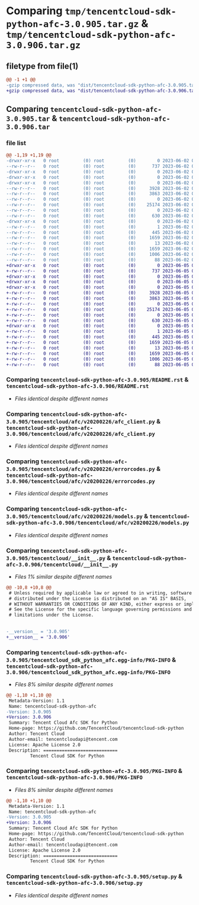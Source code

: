 # Comparing `tmp/tencentcloud-sdk-python-afc-3.0.905.tar.gz` & `tmp/tencentcloud-sdk-python-afc-3.0.906.tar.gz`

## filetype from file(1)

```diff
@@ -1 +1 @@
-gzip compressed data, was "dist/tencentcloud-sdk-python-afc-3.0.905.tar", last modified: Fri Jun  2 00:18:48 2023, max compression
+gzip compressed data, was "dist/tencentcloud-sdk-python-afc-3.0.906.tar", last modified: Mon Jun  5 00:25:28 2023, max compression
```

## Comparing `tencentcloud-sdk-python-afc-3.0.905.tar` & `tencentcloud-sdk-python-afc-3.0.906.tar`

### file list

```diff
@@ -1,19 +1,19 @@
-drwxr-xr-x   0 root         (0) root         (0)        0 2023-06-02 00:18:48.000000 tencentcloud-sdk-python-afc-3.0.905/
--rw-r--r--   0 root         (0) root         (0)      737 2023-06-02 00:18:48.000000 tencentcloud-sdk-python-afc-3.0.905/README.rst
-drwxr-xr-x   0 root         (0) root         (0)        0 2023-06-02 00:18:48.000000 tencentcloud-sdk-python-afc-3.0.905/tencentcloud/
-drwxr-xr-x   0 root         (0) root         (0)        0 2023-06-02 00:18:48.000000 tencentcloud-sdk-python-afc-3.0.905/tencentcloud/afc/
-drwxr-xr-x   0 root         (0) root         (0)        0 2023-06-02 00:18:48.000000 tencentcloud-sdk-python-afc-3.0.905/tencentcloud/afc/v20200226/
--rw-r--r--   0 root         (0) root         (0)     3928 2023-06-02 00:18:48.000000 tencentcloud-sdk-python-afc-3.0.905/tencentcloud/afc/v20200226/afc_client.py
--rw-r--r--   0 root         (0) root         (0)     3863 2023-06-02 00:18:48.000000 tencentcloud-sdk-python-afc-3.0.905/tencentcloud/afc/v20200226/errorcodes.py
--rw-r--r--   0 root         (0) root         (0)        0 2023-06-02 00:18:48.000000 tencentcloud-sdk-python-afc-3.0.905/tencentcloud/afc/v20200226/__init__.py
--rw-r--r--   0 root         (0) root         (0)    25174 2023-06-02 00:18:48.000000 tencentcloud-sdk-python-afc-3.0.905/tencentcloud/afc/v20200226/models.py
--rw-r--r--   0 root         (0) root         (0)        0 2023-06-02 00:18:48.000000 tencentcloud-sdk-python-afc-3.0.905/tencentcloud/afc/__init__.py
--rw-r--r--   0 root         (0) root         (0)      630 2023-06-02 00:18:48.000000 tencentcloud-sdk-python-afc-3.0.905/tencentcloud/__init__.py
-drwxr-xr-x   0 root         (0) root         (0)        0 2023-06-02 00:18:48.000000 tencentcloud-sdk-python-afc-3.0.905/tencentcloud_sdk_python_afc.egg-info/
--rw-r--r--   0 root         (0) root         (0)        1 2023-06-02 00:18:48.000000 tencentcloud-sdk-python-afc-3.0.905/tencentcloud_sdk_python_afc.egg-info/dependency_links.txt
--rw-r--r--   0 root         (0) root         (0)      445 2023-06-02 00:18:48.000000 tencentcloud-sdk-python-afc-3.0.905/tencentcloud_sdk_python_afc.egg-info/SOURCES.txt
--rw-r--r--   0 root         (0) root         (0)     1659 2023-06-02 00:18:48.000000 tencentcloud-sdk-python-afc-3.0.905/tencentcloud_sdk_python_afc.egg-info/PKG-INFO
--rw-r--r--   0 root         (0) root         (0)       13 2023-06-02 00:18:48.000000 tencentcloud-sdk-python-afc-3.0.905/tencentcloud_sdk_python_afc.egg-info/top_level.txt
--rw-r--r--   0 root         (0) root         (0)     1659 2023-06-02 00:18:48.000000 tencentcloud-sdk-python-afc-3.0.905/PKG-INFO
--rw-r--r--   0 root         (0) root         (0)     1006 2023-06-02 00:18:48.000000 tencentcloud-sdk-python-afc-3.0.905/setup.py
--rw-r--r--   0 root         (0) root         (0)       88 2023-06-02 00:18:48.000000 tencentcloud-sdk-python-afc-3.0.905/setup.cfg
+drwxr-xr-x   0 root         (0) root         (0)        0 2023-06-05 00:25:28.000000 tencentcloud-sdk-python-afc-3.0.906/
+-rw-r--r--   0 root         (0) root         (0)      737 2023-06-05 00:25:28.000000 tencentcloud-sdk-python-afc-3.0.906/README.rst
+drwxr-xr-x   0 root         (0) root         (0)        0 2023-06-05 00:25:28.000000 tencentcloud-sdk-python-afc-3.0.906/tencentcloud/
+drwxr-xr-x   0 root         (0) root         (0)        0 2023-06-05 00:25:28.000000 tencentcloud-sdk-python-afc-3.0.906/tencentcloud/afc/
+drwxr-xr-x   0 root         (0) root         (0)        0 2023-06-05 00:25:28.000000 tencentcloud-sdk-python-afc-3.0.906/tencentcloud/afc/v20200226/
+-rw-r--r--   0 root         (0) root         (0)     3928 2023-06-05 00:25:28.000000 tencentcloud-sdk-python-afc-3.0.906/tencentcloud/afc/v20200226/afc_client.py
+-rw-r--r--   0 root         (0) root         (0)     3863 2023-06-05 00:25:28.000000 tencentcloud-sdk-python-afc-3.0.906/tencentcloud/afc/v20200226/errorcodes.py
+-rw-r--r--   0 root         (0) root         (0)        0 2023-06-05 00:25:28.000000 tencentcloud-sdk-python-afc-3.0.906/tencentcloud/afc/v20200226/__init__.py
+-rw-r--r--   0 root         (0) root         (0)    25174 2023-06-05 00:25:28.000000 tencentcloud-sdk-python-afc-3.0.906/tencentcloud/afc/v20200226/models.py
+-rw-r--r--   0 root         (0) root         (0)        0 2023-06-05 00:25:28.000000 tencentcloud-sdk-python-afc-3.0.906/tencentcloud/afc/__init__.py
+-rw-r--r--   0 root         (0) root         (0)      630 2023-06-05 00:25:28.000000 tencentcloud-sdk-python-afc-3.0.906/tencentcloud/__init__.py
+drwxr-xr-x   0 root         (0) root         (0)        0 2023-06-05 00:25:28.000000 tencentcloud-sdk-python-afc-3.0.906/tencentcloud_sdk_python_afc.egg-info/
+-rw-r--r--   0 root         (0) root         (0)        1 2023-06-05 00:25:28.000000 tencentcloud-sdk-python-afc-3.0.906/tencentcloud_sdk_python_afc.egg-info/dependency_links.txt
+-rw-r--r--   0 root         (0) root         (0)      445 2023-06-05 00:25:28.000000 tencentcloud-sdk-python-afc-3.0.906/tencentcloud_sdk_python_afc.egg-info/SOURCES.txt
+-rw-r--r--   0 root         (0) root         (0)     1659 2023-06-05 00:25:28.000000 tencentcloud-sdk-python-afc-3.0.906/tencentcloud_sdk_python_afc.egg-info/PKG-INFO
+-rw-r--r--   0 root         (0) root         (0)       13 2023-06-05 00:25:28.000000 tencentcloud-sdk-python-afc-3.0.906/tencentcloud_sdk_python_afc.egg-info/top_level.txt
+-rw-r--r--   0 root         (0) root         (0)     1659 2023-06-05 00:25:28.000000 tencentcloud-sdk-python-afc-3.0.906/PKG-INFO
+-rw-r--r--   0 root         (0) root         (0)     1006 2023-06-05 00:25:28.000000 tencentcloud-sdk-python-afc-3.0.906/setup.py
+-rw-r--r--   0 root         (0) root         (0)       88 2023-06-05 00:25:28.000000 tencentcloud-sdk-python-afc-3.0.906/setup.cfg
```

### Comparing `tencentcloud-sdk-python-afc-3.0.905/README.rst` & `tencentcloud-sdk-python-afc-3.0.906/README.rst`

 * *Files identical despite different names*

### Comparing `tencentcloud-sdk-python-afc-3.0.905/tencentcloud/afc/v20200226/afc_client.py` & `tencentcloud-sdk-python-afc-3.0.906/tencentcloud/afc/v20200226/afc_client.py`

 * *Files identical despite different names*

### Comparing `tencentcloud-sdk-python-afc-3.0.905/tencentcloud/afc/v20200226/errorcodes.py` & `tencentcloud-sdk-python-afc-3.0.906/tencentcloud/afc/v20200226/errorcodes.py`

 * *Files identical despite different names*

### Comparing `tencentcloud-sdk-python-afc-3.0.905/tencentcloud/afc/v20200226/models.py` & `tencentcloud-sdk-python-afc-3.0.906/tencentcloud/afc/v20200226/models.py`

 * *Files identical despite different names*

### Comparing `tencentcloud-sdk-python-afc-3.0.905/tencentcloud/__init__.py` & `tencentcloud-sdk-python-afc-3.0.906/tencentcloud/__init__.py`

 * *Files 1% similar despite different names*

```diff
@@ -10,8 +10,8 @@
 # Unless required by applicable law or agreed to in writing, software
 # distributed under the License is distributed on an "AS IS" BASIS,
 # WITHOUT WARRANTIES OR CONDITIONS OF ANY KIND, either express or implied.
 # See the License for the specific language governing permissions and
 # limitations under the License.
 
 
-__version__ = '3.0.905'
+__version__ = '3.0.906'
```

### Comparing `tencentcloud-sdk-python-afc-3.0.905/tencentcloud_sdk_python_afc.egg-info/PKG-INFO` & `tencentcloud-sdk-python-afc-3.0.906/tencentcloud_sdk_python_afc.egg-info/PKG-INFO`

 * *Files 8% similar despite different names*

```diff
@@ -1,10 +1,10 @@
 Metadata-Version: 1.1
 Name: tencentcloud-sdk-python-afc
-Version: 3.0.905
+Version: 3.0.906
 Summary: Tencent Cloud Afc SDK for Python
 Home-page: https://github.com/TencentCloud/tencentcloud-sdk-python
 Author: Tencent Cloud
 Author-email: tencentcloudapi@tencent.com
 License: Apache License 2.0
 Description: ============================
         Tencent Cloud SDK for Python
```

### Comparing `tencentcloud-sdk-python-afc-3.0.905/PKG-INFO` & `tencentcloud-sdk-python-afc-3.0.906/PKG-INFO`

 * *Files 8% similar despite different names*

```diff
@@ -1,10 +1,10 @@
 Metadata-Version: 1.1
 Name: tencentcloud-sdk-python-afc
-Version: 3.0.905
+Version: 3.0.906
 Summary: Tencent Cloud Afc SDK for Python
 Home-page: https://github.com/TencentCloud/tencentcloud-sdk-python
 Author: Tencent Cloud
 Author-email: tencentcloudapi@tencent.com
 License: Apache License 2.0
 Description: ============================
         Tencent Cloud SDK for Python
```

### Comparing `tencentcloud-sdk-python-afc-3.0.905/setup.py` & `tencentcloud-sdk-python-afc-3.0.906/setup.py`

 * *Files identical despite different names*

